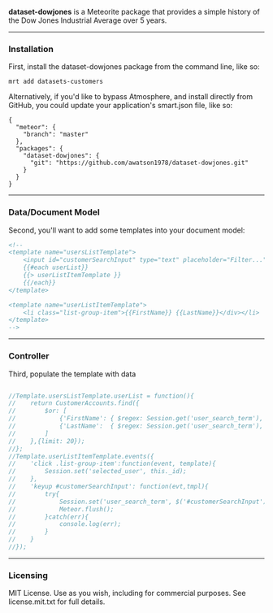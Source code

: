 **dataset-dowjones** is a Meteorite package that provides a simple history of the Dow Jones Industrial Average over 5 years.

------------------------
### Installation

First, install the dataset-dowjones package from the command line, like so:

````
mrt add datasets-customers
````

Alternatively, if you'd like to bypass Atmosphere, and install directly from GitHub, you could update your application's smart.json file, like so:

````
{
  "meteor": {
    "branch": "master"
  },
  "packages": {
    "dataset-dowjones": {
      "git": "https://github.com/awatson1978/dataset-dowjones.git"
    }
  }
}

````

------------------------
### Data/Document Model

Second, you'll want to add some templates into your document model:

````html
<!--
<template name="usersListTemplate">
    <input id="customerSearchInput" type="text" placeholder="Filter..."></input>
    {{#each userList}}
    {{> userListItemTemplate }}
    {{/each}}
</template>

<template name="userListItemTemplate">
    <li class="list-group-item">{{FirstName}} {{LastName}}</div></li>
</template>
-->

````



------------------------
### Controller

Third, populate the template with data

````js

//Template.usersListTemplate.userList = function(){
//    return CustomerAccounts.find({
//        $or: [
//            {'FirstName': { $regex: Session.get('user_search_term'), $options: 'i' }},
//            {'LastName':  { $regex: Session.get('user_search_term'), $options: 'i' }}
//        ]
//    },{limit: 20});
//};
//Template.userListItemTemplate.events({
//    'click .list-group-item':function(event, template){
//        Session.set('selected_user', this._id);
//    },
//    'keyup #customerSearchInput': function(evt,tmpl){
//        try{
//            Session.set('user_search_term', $('#customerSearchInput').val());
//            Meteor.flush();
//        }catch(err){
//            console.log(err);
//        }
//    }
//});

````


------------------------
### Licensing

MIT License. Use as you wish, including for commercial purposes.
See license.mit.txt for full details.
